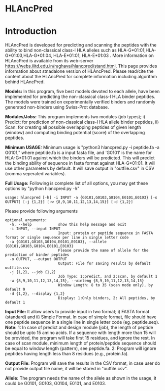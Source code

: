 # HLAncPred
# Introduction
HLAncPred is developed for predicting and scanning the peptides with the ability to bind non-classical class-I HLA alleles such as HLA-G\*01:01,HLA-G\*01:03,HLA-G\*01:04, HLA-E\*01:01, HLA-E\*01:03 . More information on HLAncPred is available from its web-server https://webs.iiitd.edu.in/raghava/hlancpred/stand.html. This page provides information about stnadalone version of HLAncPred. Please read/cite the content about the HLAncPred for complete information including algorithm behind HLAncPred.

**Models:** In this program, five best models devoted to each allele, have been implemented for predicting the non-classical class-I HLA binder peptides. The models were trained on experimentally verified binders and randomly generated non-binders using Swiss-Prot database. 

**Modules/Jobs:** This program implements two modules (job types); i) Predict: for prediction of non-classical class-I HLA allele binder peptides, ii) Scan: for creating all possible overlapping peptides of given length (window) and computing binding  potential (score) of the overlapping peptides.

**Minimum USAGE:** Minimum usage is "python3 hlancpred.py -i peptide.fa -a G0101," where peptide.fa is a input fasta file, and 'G0101' is the name for HLA-G\*01:01 against which the binders will be predicted. This will predict the binding ability of sequence in fasta format against HLA-G\*01:01. It will use other parameters by default. It will save output in "outfile.csv" in CSV (comma seperated variables).

**Full Usage:** Following is complete list of all options, you may get these options by "python hlancpred.py -h" 
```
usage: hlancpred [-h] -i INPUT -a {G0101,G0103,G0104,E0101,E0103} [-o OUTPUT] [-j {1,2}] [-w {8,9,10,11,12,13,14,15}] [-d {1,2}]

```

Please provide following arguments
```
optional arguments:
  -h, --help            show this help message and exit
  -i INPUT, --input INPUT
                        Input: protein or peptide sequence in FASTA format or single sequence per line in single letter code
  -a {G0101,G0103,G0104,E0101,E0103}, --allele {G0101,G0103,G0104,E0101,E0103}
                        Please provide the name of allele for the prediction of binder peptides
  -o OUTPUT, --output OUTPUT
                        Output: File for saving results by default outfile.csv
  -j {1,2}, --job {1,2}
                        Job Type: 1:predict, and 2:scan, by default 1
  -w {8,9,10,11,12,13,14,15}, --winleng {8,9,10,11,12,13,14,15}
                        Window Length: 8 to 35 (scan mode only), by default 9
  -d {1,2}, --display {1,2}
                        Display: 1:Only binders, 2: All peptides, by default 1
```

**Input File:** It allow users to provide input in two format; i) FASTA format (standard) and ii) Simple Format. In case of simple format, file should have one peptide sequence in a single line in single letter code (eg. peptide.seq). 
**Note:**
1: In case of predict and design module (job), the length of peptide should be upto 15 amino acids. If a sequence with length more than 15 will be provided, the program will take first 15 residues, and ignore the rest. In case of scan module, minimum length of protein/peptide sequence should be equal to window length (pattern), see peptide.fa.
2: Program will ignore peptides having length less than 8 residues (e.g., protein.fa).

**Output File:** Program will save the results in the CSV format, in case user do not provide output file name, it will be stored in "outfile.csv".

**Allele:** The program needs the name of the allele as shown in the usage, it could be G0101, G0103, G0104, E0101, and E0103.
